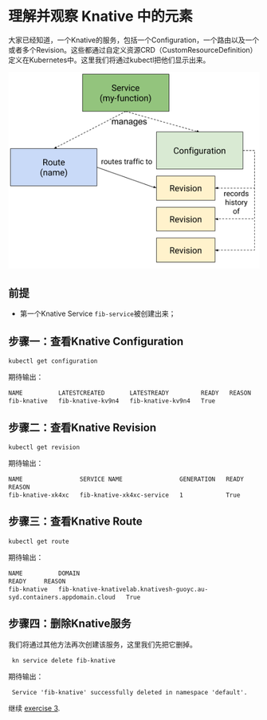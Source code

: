 # 理解并观察 Knative 中的元素

大家已经知道，一个Knative的服务，包括一个Configuration，一个路由以及一个或者多个Revision。这些都通过自定义资源CRD（CustomResourceDefinition）定义在Kubernetes中。这里我们将通过kubectl把他们显示出来。

![](https://github.com/knative/serving/raw/master/docs/spec/images/object_model.png)

## 前提

* 第一个Knative Service `fib-service`被创建出来；

## 步骤一：查看Knative Configuration

```text
kubectl get configuration
```

期待输出：
```
NAME          LATESTCREATED       LATESTREADY         READY   REASON
fib-knative   fib-knative-kv9n4   fib-knative-kv9n4   True
```

## 步骤二：查看Knative Revision

```text
kubectl get revision
```

期待输出：
```
NAME                SERVICE NAME                GENERATION   READY     REASON
fib-knative-xk4xc   fib-knative-xk4xc-service   1            True
```

## 步骤三：查看Knative Route

```text
kubectl get route
```

期待输出：
```
NAME          DOMAIN                                                                     READY     REASON
fib-knative   fib-knative-knativelab.knativesh-guoyc.au-syd.containers.appdomain.cloud   True
```

## 步骤四：删除Knative服务

我们将通过其他方法再次创建该服务，这里我们先把它删掉。

```text
 kn service delete fib-knative
```

期待输出：
```
 Service 'fib-knative' successfully deleted in namespace 'default'.
```

继续 [exercise 3](./exercise-3.md).

